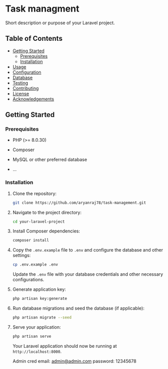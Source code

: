 # Task managment

Short description or purpose of your Laravel project.

## Table of Contents
- [Getting Started](#getting-started)
  - [Prerequisites](#prerequisites)
  - [Installation](#installation)
- [Usage](#usage)
- [Configuration](#configuration)
- [Database](#database)
- [Testing](#testing)
- [Contributing](#contributing)
- [License](#license)
- [Acknowledgements](#acknowledgements)

## Getting Started

### Prerequisites
- PHP (>= 8.0.30)
- Composer

- MySQL or other preferred database
- ...

### Installation

1. Clone the repository:

    ```bash
    git clone https://github.com/aryanraj78/task-management.git
    ```

2. Navigate to the project directory:

    ```bash
    cd your-laravel-project
    ```

3. Install Composer dependencies:

    ```bash
    composer install
    ```

4. Copy the `.env.example` file to `.env` and configure the database and other settings:

    ```bash
    cp .env.example .env
    ```

    Update the `.env` file with your database credentials and other necessary configurations.

5. Generate application key:

    ```bash
    php artisan key:generate
    ```

6. Run database migrations and seed the database (if applicable):

    ```bash
    php artisan migrate --seed
    ```

7. Serve your application:

    ```bash
    php artisan serve
    ```

    Your Laravel application should now be running at `http://localhost:8000`.

    Admin cred
    email: admin@admin.com
    password: 12345678
